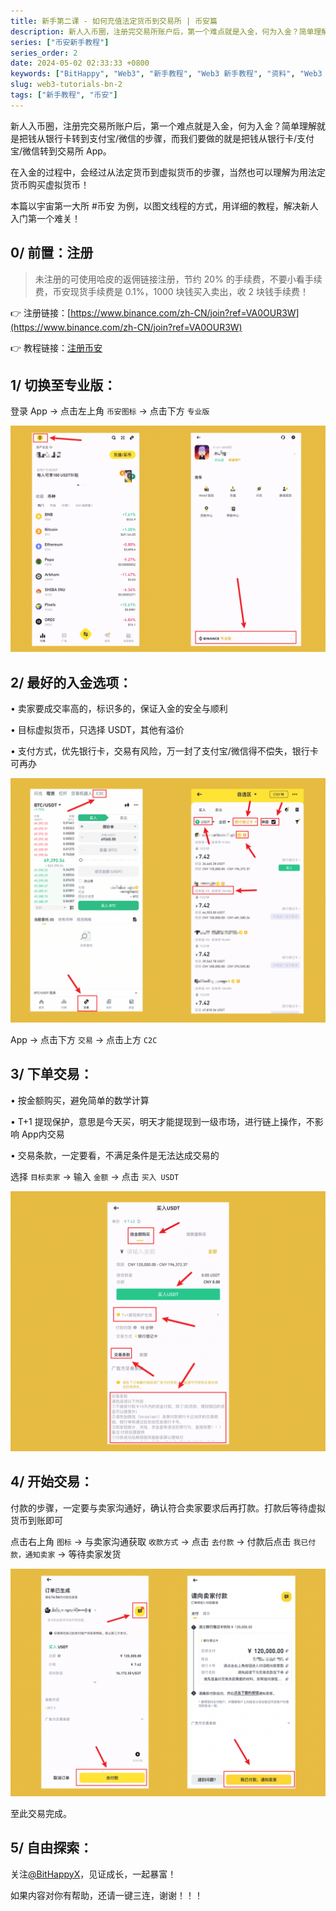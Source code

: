 ```yaml
---
title: 新手第二课 - 如何充值法定货币到交易所 | 币安篇
description: 新人入币圈，注册完交易所账户后，第一个难点就是入金，何为入金？简单理解就是把钱从银行卡转到支付宝/微信的步骤，而我们要做的就是把钱从银行卡/支付宝/微信转到交易所 App。
series: ["币安新手教程"]
series_order: 2
date: 2024-05-02 02:33:33 +0800
keywords: ["BitHappy", "Web3", "新手教程", "Web3 新手教程", "资料", "Web3 资料", "知识库", "Web3 知识库", "新手必备", "Web3 新手必备", "入门指南", "Web3 入门指南", "币安", "交易所充值", "币安充值"]
slug: web3-tutorials-bn-2
tags: ["新手教程", "币安"]
---
```

新人入币圈，注册完交易所账户后，第一个难点就是入金，何为入金？简单理解就是把钱从银行卡转到支付宝/微信的步骤，而我们要做的就是把钱从银行卡/支付宝/微信转到交易所 App。

在入金的过程中，会经过从法定货币到虚拟货币的步骤，当然也可以理解为用法定货币购买虚拟货币！

本篇以宇宙第一大所 #币安 为例，以图文线程的方式，用详细的教程，解决新人入门第一个难关！

## **0/ 前置：注册**

>未注册的可使用哈皮的返佣链接注册，节约 20% 的手续费，不要小看手续费，币安现货手续费是 0.1%，1000 块钱买入卖出，收 2 块钱手续费！

👉 注册链接：[https://www.binance.com/zh-CN/join?ref=VA0OUR3W](https://www.binance.com/zh-CN/join?ref=VA0OUR3W)

👉 教程链接：[注册币安](https://bithappy.xyz/posts/how-to-register-on-binance/)

## **1/ 切换至专业版：**

登录 App -> 点击左上角 `币安图标` -> 点击下方 `专业版`

![切换至专业版](c2cbn1.png)

## **2/ 最好的入金选项：**

• 卖家要成交率高的，标识多的，保证入金的安全与顺利

• 目标虚拟货币，只选择 USDT，其他有溢价

• 支付方式，优先银行卡，交易有风险，万一封了支付宝/微信得不偿失，银行卡可再办

![最好的入金选项](c2cbn2.png)

App -> 点击下方 `交易` -> 点击上方 `C2C`

## **3/ 下单交易：**

• 按金额购买，避免简单的数学计算

• T+1 提现保护，意思是今天买，明天才能提现到一级市场，进行链上操作，不影响 App内交易

• 交易条款，一定要看，不满足条件是无法达成交易的

选择 `目标卖家` -> 输入 `金额` -> 点击 `买入 USDT`

![下单交易](c2cbn3.png)

## **4/ 开始交易：**

付款的步骤，一定要与卖家沟通好，确认符合卖家要求后再打款。打款后等待虚拟货币到账即可

点击右上角 `图标` -> 与卖家沟通获取 `收款方式` -> 点击 `去付款` ->  付款后点击 `我已付款，通知卖家` -> 等待卖家发货

![开始交易](c2cbn4.png)

至此交易完成。

## **5/ 自由探索：**

关注[@BitHappyX](https://x.com/intent/follow?screen_name=BitHappyX)，见证成长，一起暴富！

如果内容对你有帮助，还请一键三连，谢谢！！！

